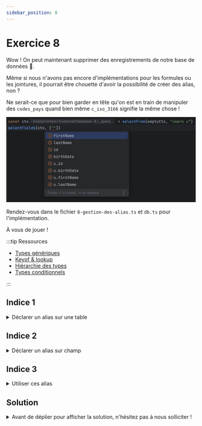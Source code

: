 ```yaml
---
sidebar_position: 8
---
```


# Exercice 8

Wow ! On peut maintenant supprimer des enregistrements de notre base de données 🎉.

Même si nous n'avons pas encore d'implémentations pour les formules ou les jointures, il pourrait être chouette d'avoir la possibilité de créer des alias, non ?

Ne serait-ce que pour bien garder en tête qu'on est en train de manipuler des `codes_pays` quand bien même `c_iso_3166` signifie la même chose !

![aliases autocomplete](img/aliases_autocomplete.png)

Rendez-vous dans le fichier `8-gestion-des-alias.ts` et `db.ts` pour l'implémentation.

À vous de jouer !

:::tip Ressources

- [Types génériques](../typescript/generic.md)
- [Keyof & lookup](../typescript/keyof-lookup.md)
- [Hiérarchie des types](../typescript/type-hierarchy.md)
- [Types conditionnels](../typescript/conditional-types.md)

:::

## Indice 1

<details>
  <summary>Déclarer un alias sur une table</summary>
  
  Comment déclarer un alias (ou pas !) ? En effet, la subtilité ici est que dans la déclaration de sélection d'une table, on pourra avoir soit `le_nom_de_la_table` ou bien `le_nom_de_la_table son_alias`.

Avant de savoir comment nous utiliserons cet alias ensuite, nous pouvons déjà tenter d'expliquer à TypeScript que les deux formes peuvent être employées.

</details>

## Indice 2

<details>
  <summary>Déclarer un alias sur champ</summary>
  
  C'est un peu le même cas que pour une table, il faut seulement prendre en compte la syntaxe ` as ` (qui sépare le nom du champ et son alias) en compte.
  
</details>

## Indice 3

<details>
  <summary>Utiliser ces alias</summary>
  
  Pour savoir si une syntaxe est acceptable, il va par exemple falloir déterminer si une table est aliasée ou non. Dans ce cas, on peut se demander si son invocation `extends` une structure du type `le_nom_de_la_table son_alias` ou non !   
</details>

## Solution

<details>
  <summary>Avant de déplier pour afficher la solution, n'hésitez pas à nous solliciter ! </summary>

Alias sur les tables :

```ts
type AliasedTabled<TB> = `${TB & string} ${string}`;
//                              ^? la table  ^? son alias
type TableOrAlias<TB> = TB | AliasedTabled<TB>;

type AnyTable<Ctx extends AnyEmptyContext> = TableOrAlias<keyof Ctx["$db"]>;

export const selectFrom = <
  Ctx extends AnyEmptyContext,
  TB extends AnyTable<Ctx>
>(
  ctx: Ctx,
  tableName: TB
) => ({
  ...ctx,
  _operation: "select" as const,
  _table: tableName,
});
```

Alias sur les champs

```ts
type AliasableField<T> = T | `${T & string} as ${string}`;

type FieldOrExplicitField<Table, Field> =
  | AliasableField<Field>
  | `${Table & string}.${AliasableField<Field> & string}`;

type ExplicitableField<Ctx extends AnySelectableContext> =
  Ctx["_table"] extends `${infer Table} ${infer Alias}`
    ? FieldOrExplicitField<Alias, keyof Ctx["$db"][Table]>
    : FieldOrExplicitField<Ctx["_table"], keyof Ctx["$db"][Ctx["_table"]]>;

export const selectFields = <Ctx extends AnySelectableContext>(
  ctx: Ctx,
  fieldNames: ExplicitableField<Ctx>[]
) => ({
  ...ctx,
  _fields: fieldNames,
});
```

</details>
